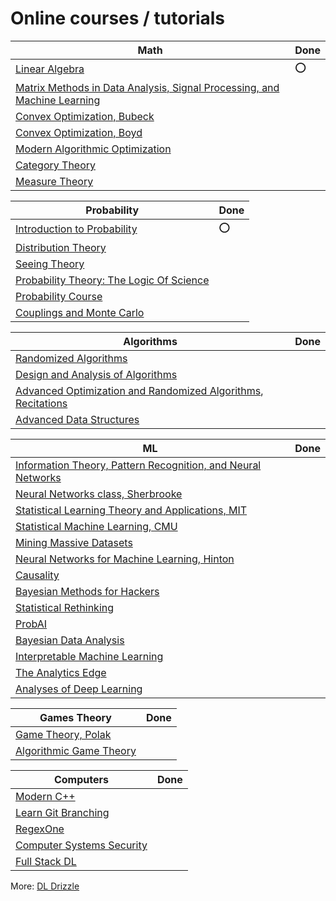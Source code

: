 # Online courses / tutorials

| Math | Done |
| ---- | ---- |
|[Linear Algebra](https://ocw.mit.edu/courses/mathematics/18-06sc-linear-algebra-fall-2011/)| :o: |
|[Matrix Methods in Data Analysis, Signal Processing, and Machine Learning](https://www.youtube.com/playlist?list=PLUl4u3cNGP63oMNUHXqIUcrkS2PivhN3k)| |
|[Convex Optimization, Bubeck](https://www.youtube.com/playlist?list=PLAPSKVSdi0oZPbS-UD_kwT4ePZQx_CiME)| |
|[Convex Optimization, Boyd](https://www.youtube.com/playlist?list=PL3940DD956CDF0622)| |
|[Modern Algorithmic Optimization](https://www.youtube.com/playlist?list=PLEqoHzpnmTfAoUDqnmMly-KgyJ6ZM_axf)| |
|[Category Theory](https://www.youtube.com/playlist?list=PLbgaMIhjbmEnaH_LTkxLI7FMa2HsnawM_)| |
|[Measure Theory](https://www.youtube.com/playlist?list=PLBh2i93oe2qvMVqAzsX1Kuv6-4fjazZ8j)| |

| Probability | Done |
| ----------- | ---- |
|[Introduction to Probability](https://ocw.mit.edu/resources/res-6-012-introduction-to-probability-spring-2018/index.htm)| :o: |
|[Distribution Theory](https://www.youtube.com/playlist?list=PLBh2i93oe2qsbptdcvFlowCl51EX_a3nB)| |
|[Seeing Theory](https://seeing-theory.brown.edu/)| |
|[Probability Theory: The Logic Of Science](http://www-biba.inrialpes.fr/Jaynes/prob.html)| |
|[Probability Course](https://www.probabilitycourse.com/)| |
|[Couplings and Monte Carlo](https://sites.google.com/site/pierrejacob/cmclectures)| |

| Algorithms | Done |
| ---------- | ---- |
|[Randomized Algorithms](https://www.youtube.com/playlist?list=PLwdnzlV3ogoVOBjwmNLnTN8fTWHy3wNOq)| |
|[Design and Analysis of Algorithms](https://www.youtube.com/playlist?list=PLUl4u3cNGP6317WaSNfmCvGym2ucw3oGp)| |
|[Advanced Optimization and Randomized Algorithms](https://www.youtube.com/playlist?list=PLjTcdlvIS6cjdA8WVXNIk56X_SjICxt0d), [Recitations](https://www.youtube.com/playlist?list=PLjTcdlvIS6cj73EbnBdr6sz7_KEw1Evzp)| |
|[Advanced Data Structures](https://ocw.mit.edu/courses/electrical-engineering-and-computer-science/6-851-advanced-data-structures-spring-2012/index.htm)| |

| ML | Done |
| -- | ---- |
|[Information Theory, Pattern Recognition, and Neural Networks](https://www.youtube.com/playlist?list=PLruBu5BI5n4aFpG32iMbdWoRVAA-Vcso6)| |
|[Neural Networks class, Sherbrooke](http://info.usherbrooke.ca/hlarochelle/neural_networks/content.html)| |
|[Statistical Learning Theory and Applications, MIT](https://www.youtube.com/playlist?list=PLyGKBDfnk-iDj3FBd0Avr_dLbrU8VG73O)| |
|[Statistical Machine Learning, CMU](https://www.youtube.com/playlist?list=PLJ47vb5aNkOCHTFVNWTjCCnD6HLD2IQXL)| |
|[Mining Massive Datasets](https://www.youtube.com/playlist?list=PLLssT5z_DsK9JDLcT8T62VtzwyW9LNepV)| |
|[Neural Networks for Machine Learning, Hinton](https://www.youtube.com/playlist?list=PLoRl3Ht4JOcdU872GhiYWf6jwrk_SNhz9)| |
|[Causality](https://www.youtube.com/playlist?list=PL_onPhFCkVQimvhuSAFrC8VWLEyNygQR5)| |
|[Bayesian Methods for Hackers](https://github.com/CamDavidsonPilon/Probabilistic-Programming-and-Bayesian-Methods-for-Hackers)| |
|[Statistical Rethinking](https://github.com/rmcelreath/statrethinking_winter2019)| |
|[ProbAI](https://www.youtube.com/playlist?list=PLRy-VW__9hV8s--JkHXZvnd26KgjRP2ik)| |
|[Bayesian Data Analysis](https://github.com/avehtari/BDA_course_Aalto)| |
|[Interpretable Machine Learning](https://christophm.github.io/interpretable-ml-book/index.html)| |
|[The Analytics Edge](https://ocw.mit.edu/courses/sloan-school-of-management/15-071-the-analytics-edge-spring-2017/index.htm)| |
|[Analyses of Deep Learning](https://stats385.github.io/)| |

| Games Theory | Done |
| ------------ | ---- |
|[Game Theory, Polak](https://www.youtube.com/playlist?list=PL6EF60E1027E1A10B)| |
|[Algorithmic Game Theory](http://timroughgarden.org/f13/f13.html)| |

| Computers | Done |
| --------- | ---- |
|[Modern C++](https://www.youtube.com/playlist?list=PLgnQpQtFTOGR50iIOtO36nK6aNPtVq98C)| |
|[Learn Git Branching](https://learngitbranching.js.org/)| |
|[RegexOne](https://regexone.com/)| |
|[Computer Systems Security](https://ocw.mit.edu/courses/electrical-engineering-and-computer-science/6-858-computer-systems-security-fall-2014/)| |
|[Full Stack DL](https://fullstackdeeplearning.com/)| |

More:
[DL Drizzle](https://github.com/kmario23/deep-learning-drizzle)
